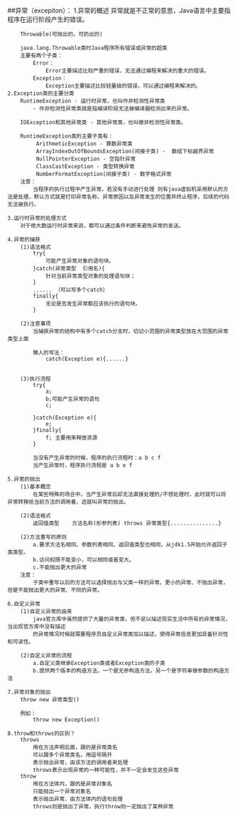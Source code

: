 ##异常（excepiton）：
    1.异常的概述
        异常就是不正常的意思，Java语言中主要指程序在运行阶段产生的错误。
        
        Throwable(可抛出的，可扔出的)
        
        java.lang.Throwable类时Java程序所有错误或异常的超类
        主要有两个子类：
            Error：
                Error主要描述比较严重的错误，无法通过编程来解决的重大的错误。
            Exception：
                Exception主要描述比较轻量级的错误，可以通过编程来解决的。
    2.Exception类的主要分类
        RuntimeException - 运行时异常，也叫作非检测性异常类
            - 作非检测性异常类就是指编译阶段无法被编译器检测出来的异常。
            
        IOException和其他异常类 - 其他异常类，也叫做非检测性异常类。
        
        RuntimeException类的主要子类有：
             ArithmeticException - 算数异常类
             ArrayIndexOutOfBoundsException(间接子类) -  数组下标越界异常 
             NullPointerException - 空指针异常
             ClassCastException - 类型转换异常
             NumberFormatException(间接子类) - 数字格式异常       
        注意：
            当程序的执行过程中产生异常，若没有手动进行处理 则有java虚拟机采用默认的方法是处理，默认方式就是打印异常名称、异常原因以及异常发生的位置并终止程序，后续的代码无法被执行。
        
    3.运行时异常的处理方式
        对于绝大数运行时异常来说，都可以通过条件判断来避免异常的发送。
    
    4.异常的捕获
        (1)语法格式
            try{
                可能产生异常对象的语句块。
            }catch(异常类型  引用名){
                针对当前异常类型对象的处理语句块；
            }
            ...... （可以写多个catch）
            finally{
                无论是否发生异常都应该执行的语句块。
            }
            
        (2)注意事项
            当捕获异常的结构中有多个catch分支时，切记小范围的异常类型放在大范围的异常类型上面
            
            懒人的写法：
                catch(Exception e){......}
                
            
        (3)执行流程
            try{
                a;
                b;可能产生异常的语句
                c;
            
            }catch(Exception e){
                e;
            }finally{
                f; 主要用来释放资源
            }
            
            当没有产生异常的时候，程序的执行流程时：a b c f 
            当产生异常时，程序执行流程是 a b e f        
        
    5.异常的抛出
        (1)基本概念
            在某些特殊的场合中，当产生异常后却无法直接处理的/不想处理时，此时就可以将异常转移给当前方法的调用着，这就叫异常的抛出。
            
        (2)语法格式
            返回值类型    方法名称(形参列表) throws 异常类型{...............}
        
        (2)方法重写的原则
            a.要求方法名相同、参数列表相同、返回值类型也相同，从jdk1.5开始允许返回子类类型。
            b.访问权限不能变小，可以相同或者变大。
            c.不能抛出更大的异常
        注意：
            子类中重写以后的方法可以选择抛出与父类一样的异常、更小的异常、不抛出异常，但是不能抛出更大的异常、不同的异常。
            
    6.自定义异常
        (1)自定义异常的由来
            java官方库中虽然提供了大量的异常类，但不足以描述现实生活中所有的异常情况，当出现官方库中没有描述
            的异常情况时候就需要程序员自定义异常类加以描述，使得异常信息更加具备针对性和可读性。
        
        (2)自定义异常的流程
            a.自定义类继承Exception类或者Exception类的子类
            b.提供两个版本的构造方法，一个是无参构造方法，另一个是字符串做参数的构造方法  
    
    7.异常对象的抛出
        throw new 异常类型()
        
        例如：
            throw new Exception()
    
    8.throw和throws的区别？	
        throws
            用在方法声明后面，跟的是异常类名
            可以跟多个异常类名，用逗号隔开
            表示抛出异常，由该方法的调用者来处理
            throws表示出现异常的一种可能性，并不一定会发生这些异常
        throw
            用在方法体内，跟的是异常对象名
            只能抛出一个异常对象名
            表示抛出异常，由方法体内的语句处理
            throws则是抛出了异常，执行throw则一定抛出了某种异常  